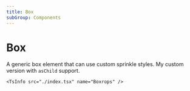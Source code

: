 ```yaml
---
title: Box
subGroup: Components
---
```


# Box

A generic box element that can use custom sprinkle styles. My custom version with `asChild` support.

<Demo src="./demos/demo1.tsx" />

```
<TsInfo src="./index.tsx" name="Boxrops" />
```

<TsInfo src="./index.tsx" name="BoxProps" />
